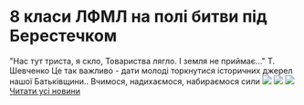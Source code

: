 
# 8 класи ЛФМЛ на полі битви під Берестечком
"Нас тут триста, я скло,
Товариства лягло.
І земля не приймає..."
Т. Шевченко
Це так важливо - дати молоді торкнутися історичних джерел нашої Батьківщини..
Вчимося, надихаємося, набираємося сили
![](/images/8-класи-лфмл-на-полі-битви-під-берестечком/berest3.jpg)
![](/images/8-класи-лфмл-на-полі-битви-під-берестечком/berest1.jpg)
![](/images/8-класи-лфмл-на-полі-битви-під-берестечком/berest2.jpg)
[Читати усі новини](/news)
       